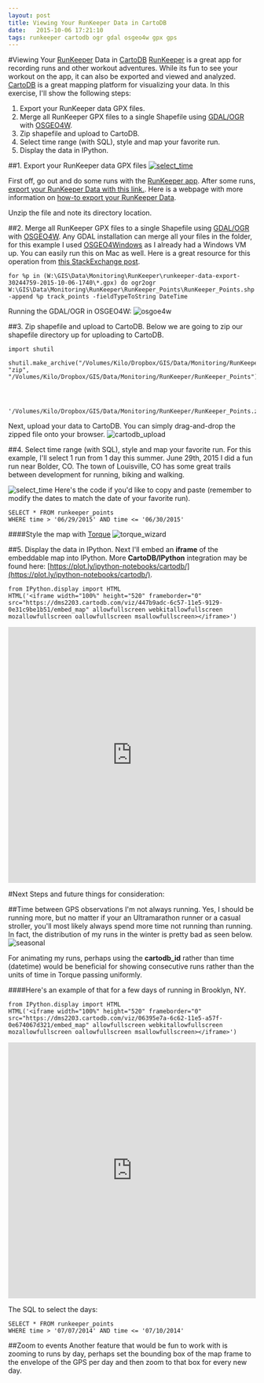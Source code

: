 ```yaml
---
layout: post
title: Viewing Your RunKeeper Data in CartoDB
date:   2015-10-06 17:21:10
tags: runkeeper cartodb ogr gdal osgeo4w gpx gps
---
```


#Viewing Your [RunKeeper](https://runkeeper.com/) Data in [CartoDB](https://cartodb.com/)
[RunKeeper](https://runkeeper.com/) is a great app for recording runs and other workout adventures. While its fun to see your workout on the app, it can also be exported and viewed and analyzed. [CartoDB](https://cartodb.com/) is a great mapping platform for visualizing your data. In this exercise, I'll show the following steps:

1. Export your RunKeeper data GPX files. 
2. Merge all RunKeeper GPX files to a single Shapefile using [GDAL/OGR](http://www.gdal.org/index.html) with [OSGEO4W](http://trac.osgeo.org/osgeo4w/). 
3. Zip shapefile and upload to CartoDB. 
4. Select time range (with SQL), style and map your favorite run. 
5. Display the data in IPython. 

##1. Export your RunKeeper data GPX files
[![select_time](https://raw.githubusercontent.com/nygeog/runkeeper/master/img/export_runkeeper.png)](https://runkeeper.com/exportDataForm)

First off, go out and do some runs with the [RunKeeper app](https://runkeeper.com/). After some runs, [export your RunKeeper Data with this link.](https://runkeeper.com/exportDataForm). Here is a webpage with more information on [how-to export your RunKeeper Data](https://support.runkeeper.com/hc/en-us/articles/201109886-How-to-Export-your-Runkeeper-data).
    
Unzip the file and note its directory location. 

##2. Merge all RunKeeper GPX files to a single Shapefile using [GDAL/OGR](http://www.gdal.org/index.html) with [OSGEO4W](http://trac.osgeo.org/osgeo4w/).
Any GDAL installation can merge all your files in the folder, for this example I used [OSGEO4Windows](http://trac.osgeo.org/osgeo4w/) as I already had a Windows VM up. You can easily run this on Mac as well. Here is a great resource for this operation from [this StackExchange post](http://gis.stackexchange.com/questions/159360/how-to-bulk-import-gpx-files-to-qgis-and-merge-into-a-single-shapefile).
    
    for %p in (W:\GIS\Data\Monitoring\RunKeeper\runkeeper-data-export-30244759-2015-10-06-1740\*.gpx) do ogr2ogr W:\GIS\Data\Monitoring\RunKeeper\RunKeeper_Points\RunKeeper_Points.shp -append %p track_points -fieldTypeToString DateTime    
    
Running the GDAL/OGR in OSGEO4W:
![osgoe4w](https://raw.githubusercontent.com/nygeog/runkeeper/master/img/osgeo4w.png)

##3. Zip shapefile and upload to CartoDB. 
Below we are going to zip our shapefile directory up for uploading to CartoDB. 


    import shutil
    
    shutil.make_archive("/Volumes/Kilo/Dropbox/GIS/Data/Monitoring/RunKeeper/RunKeeper_Points", "zip", "/Volumes/Kilo/Dropbox/GIS/Data/Monitoring/RunKeeper/RunKeeper_Points")




    '/Volumes/Kilo/Dropbox/GIS/Data/Monitoring/RunKeeper/RunKeeper_Points.zip'



Next, upload your data to CartoDB. You can simply drag-and-drop the zipped file onto your browser. 
![cartodb_upload](https://raw.githubusercontent.com/nygeog/runkeeper/master/img/cartodb_upload.png)

##4. Select time range (with SQL), style and map your favorite run. 
For this example, I'll select 1 run from 1 day this summer. June 29th, 2015 I did a fun run near Bolder, CO. The town of Louisville, CO has some great trails between development for running, biking and walking. 

![select_time](https://raw.githubusercontent.com/nygeog/runkeeper/master/img/select_time.png)
Here's the code if you'd like to copy and paste (remember to modify the dates to match the date of your favorite run). 
    
    SELECT * FROM runkeeper_points 
    WHERE time > '06/29/2015' AND time <= '06/30/2015'
    
####Style the map with [Torque](http://docs.cartodb.com/tutorials/introduction_torque.html)
![torque_wizard](https://raw.githubusercontent.com/nygeog/runkeeper/master/img/torque_wizard.png)   
    
    
##5. Display the data in IPython. 
Next I'll embed an **iframe** of the embeddable map into IPython. More **CartoDB/IPython** integration may be found here: [https://plot.ly/ipython-notebooks/cartodb/](https://plot.ly/ipython-notebooks/cartodb/).


    from IPython.display import HTML
    HTML('<iframe width="100%" height="520" frameborder="0" src="https://dms2203.cartodb.com/viz/447b9adc-6c57-11e5-9129-0e31c9be1b51/embed_map" allowfullscreen webkitallowfullscreen mozallowfullscreen oallowfullscreen msallowfullscreen></iframe>')




<iframe width="100%" height="520" frameborder="0" src="https://dms2203.cartodb.com/viz/447b9adc-6c57-11e5-9129-0e31c9be1b51/embed_map" allowfullscreen webkitallowfullscreen mozallowfullscreen oallowfullscreen msallowfullscreen></iframe>



#Next Steps and future things for consideration:

##Time between GPS observations
I'm not always running. Yes, I should be running more, but no matter if your an Ultramarathon runner or a casual stroller, you'll most likely always spend more time not running than running. In fact, the distribution of my runs in the winter is pretty bad as seen below.
![seasonal](https://raw.githubusercontent.com/nygeog/runkeeper/master/img/seasonal.png)

For animating my runs, perhaps using the **cartodb_id** rather than time (datetime) would be beneficial for showing consecutive runs rather than the units of time in Torque passing uniformly. 

####Here's an example of that for a few days of running in Brooklyn, NY.


    from IPython.display import HTML
    HTML('<iframe width="100%" height="520" frameborder="0" src="https://dms2203.cartodb.com/viz/06395e7a-6c62-11e5-a57f-0e674067d321/embed_map" allowfullscreen webkitallowfullscreen mozallowfullscreen oallowfullscreen msallowfullscreen></iframe>')




<iframe width="100%" height="520" frameborder="0" src="https://dms2203.cartodb.com/viz/06395e7a-6c62-11e5-a57f-0e674067d321/embed_map" allowfullscreen webkitallowfullscreen mozallowfullscreen oallowfullscreen msallowfullscreen></iframe>

The SQL to select the days:

	SELECT * FROM runkeeper_points 
	WHERE time > '07/07/2014' AND time <= '07/10/2014' 

##Zoom to events
Another feature that would be fun to work with is zooming to runs by day, perhaps set the bounding box of the map frame to the envelope of the GPS per day and then zoom to that box for every new day. 


    
